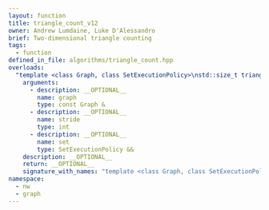 ```yaml
---
layout: function
title: triangle_count_v12
owner: Andrew Lumdaine, Luke D'Alessandro
brief: Two-dimensional triangle counting
tags:
  - function
defined_in_file: algorithms/triangle_count.hpp
overloads:
  "template <class Graph, class SetExecutionPolicy>\nstd::size_t triangle_count_v12(const Graph &, int, SetExecutionPolicy &&)":
    arguments:
      - description: __OPTIONAL__
        name: graph
        type: const Graph &
      - description: __OPTIONAL__
        name: stride
        type: int
      - description: __OPTIONAL__
        name: set
        type: SetExecutionPolicy &&
    description: __OPTIONAL__
    return: __OPTIONAL__
    signature_with_names: "template <class Graph, class SetExecutionPolicy>\nstd::size_t triangle_count_v12(const Graph & graph, int stride, SetExecutionPolicy && set)"
namespace:
  - nw
  - graph
---
```

